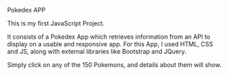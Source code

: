 Pokedex APP

This is my first JavaScript Project.

It consists of a Pokedex App which retrieves information from an API to display on a usable and responsive app. For this App, I used HTML, CSS and JS, along with external libraries like Bootstrap and JQuery.

Simply click on any of the 150 Pokemons, and details about them will show.
